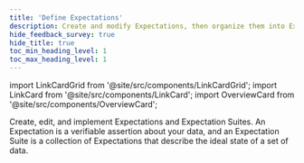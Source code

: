 ```yaml
---
title: 'Define Expectations'
description: Create and modify Expectations, then organize them into Expectation Suites.
hide_feedback_survey: true
hide_title: true
toc_min_heading_level: 1
toc_max_heading_level: 1
---
```


import LinkCardGrid from '@site/src/components/LinkCardGrid';
import LinkCard from '@site/src/components/LinkCard';
import OverviewCard from '@site/src/components/OverviewCard';

<OverviewCard title={frontMatter.title}>
  Create, edit, and implement Expectations and Expectation Suites. An Expectation is a verifiable assertion about your data, and an Expectation Suite is a collection of Expectations that describe the ideal state of a set of data.
</OverviewCard>

<LinkCardGrid>
  <LinkCard 
    topIcon 
    label="Create an Expectation"
    description="Create an instance of an Expectation"
    to="/core/define_expectations/create_an_expectation" 
    icon="/img/expectation_icon.svg" 
  />
  <LinkCard 
    topIcon 
    label="Test an Expectation"
    description="Test an Expectation against a Batch of data."
    to="/core/define_expectations/test_an_expectation" 
    icon="/img/expectation_icon.svg" 
  />
  <LinkCard 
    topIcon 
    label="Organize Expectations into Expectation Suites"
    description="Modify the parameters for an existing Expectation"
    to="/core/define_expectations/organize_expectation_suites" 
    icon="/img/expectation_icon.svg" 
  />
</LinkCardGrid>
